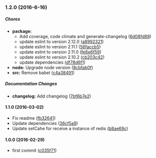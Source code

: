 ### 1.2.0 (2016-6-16)

##### Chores

* **package:**
  * Add coverage, code climate and generate-changelog ([6d08fd89](https://github.com/lgaticaq/simple-reverse-geocoder/commit/6d08fd89bfc24465b931b11e3ca60905a3e46bea))
  * update eslint to version 2.12.0 ([a8992321](https://github.com/lgaticaq/simple-reverse-geocoder/commit/a89923213342f0e71b70a30449abafa317687f29))
  * update eslint to version 2.11.1 ([56faccb5](https://github.com/lgaticaq/simple-reverse-geocoder/commit/56faccb53799496f1944334178e86613bbe04c81))
  * update eslint to version 2.11.0 ([fe6e6f59](https://github.com/lgaticaq/simple-reverse-geocoder/commit/fe6e6f597cb3d4060b2046b0d3af7dc3fa965a43))
  * update eslint to version 2.10.2 ([cb203c42](https://github.com/lgaticaq/simple-reverse-geocoder/commit/cb203c421356d046048cc6811b9d44f51f288d6d))
  * update dependencies ([df78d6f1](https://github.com/lgaticaq/simple-reverse-geocoder/commit/df78d6f17199aeea28505b97f7af59618120a8eb))
* **node:** Upgrade node version ([8cbfab0f](https://github.com/lgaticaq/simple-reverse-geocoder/commit/8cbfab0fe793f4c7d0f70c6ae41b6a2e78689da1))
* **src:** Remove babel ([c4a38491](https://github.com/lgaticaq/simple-reverse-geocoder/commit/c4a38491336f490cec5c3ed91bb6ac87bd630300))

##### Documentation Changes

* **changelog:** Add changelog ([7bf6b7e2](https://github.com/lgaticaq/simple-reverse-geocoder/commit/7bf6b7e2ee7a107950a05c033b9450c7cdcac4e9))

#### 1.1.0 (2016-03-02)

* Fix readme ([fb32641](https://github.com/lgaticaq/simple-reverse-geocoder/commit/fb32641))
* Update dependencies ([36cf5a9](https://github.com/lgaticaq/simple-reverse-geocoder/commit/36cf5a9))
* Update setCahe for receive a instance of redis ([b8ae69c](https://github.com/lgaticaq/simple-reverse-geocoder/commit/b8ae69c))

#### 1.0.0 (2016-02-29)

* first commit ([c035f71](https://github.com/lgaticaq/simple-reverse-geocoder/commit/c035f71))
